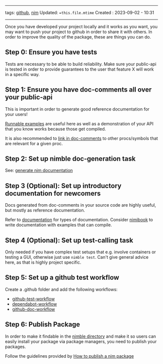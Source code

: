 ___
tags: [github](github.md), [nim](nim.md)
Updated: `=this.file.mtime`
Created :  2023-09-02 - 10:31
___
Once you have developed your project locally and it works as you want, you may want to push your project to github in order to share it with others.
In order to improve the quality of the package, these are things you can do.

## Step 0: Ensure you have tests
Tests are necessary to be able to build reliability.
Make sure your public-api is tested in order to provide guarantees to the user that feature X will work in a specific way.

## Step 1: Ensure you have doc-comments all over your public-api
This is important in order to generate good reference documentation for your users!

[Runnable examples](Runnable-Examples.md) are useful here as well as a demonstration of your API that you know works because those get compiled.

It is also recommended to [link in doc-comments](Nim%20Doc%20Linking.md) to other procs/symbols that are relevant for a given proc.

## Step 2: Set up nimble doc-generation task
See: [generate nim documentation](generate%20nim%20documentation.md)

## Step 3 (Optional): Set up introductory documentation for newcomers
Docs generated from doc-comments in your source code are highly useful, but mostly as reference documentation.

Refer to [documentation](documentation.md) for types of documentation.
Consider [nimibook](nimibook.md) to write documentation with examples that can compile.

## Step 4 (Optional): Set up test-calling task 
Only needed if you have complex test setups that e.g. involve containers or testing a GUI, otherwise just use `nimble test`.
Can't give general advice here, as that is highly project specific.

## Step 5: Set up a github test workflow
Create a  .github folder and add the following workflows:
- [github-test-workflow](github-test-workflow.md)
- [dependabot-workflow](dependabot-workflow.md)
- [github-doc-workflow](github-doc-workflow.md)

## Step 6: Publish Package
In order to make it findable in the [nimble directory](https://nimble.directory) and make it so users can easily install your package via package managers, you need to publish your packages.

Follow the guidelines provided by [How to publish a nim package](How%20to%20publish%20a%20nim%20package.md)